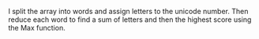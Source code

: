 I split the array into words and assign letters to the unicode number.  Then reduce each word to find a sum of letters and then the highest score using the Max function.